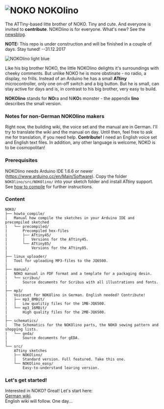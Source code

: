 # ![NOKO](http://www.nikolairadke.de/NOKOlino/nokolino_klein.png) NOKOlino

The ATTiny-based litte brother of NOKO. Tiny and cute. And everyone is invited to **contribute**. NOKOlino is for everyone. What's new? See the [newsblog](https://github.com/NikolaiRadke/NOKOlino/tree/master/NEWS.md).  

**NOTE:** This repo is under construction and will be finished in a couple of days. Stay tuned! --31.12.2017

![NOKOlino light blue](http://www.nikolairadke.de/NOKOlino/nokolino_wiki.png)
  
Like his big brother NOKO, the little NOKOlino delights it's surroundings with cheeky comments. But unlike NOKO he is more obstinate - no radio, a display, no frills. Instead of an Arduino he has a small **ATtiny** microcontroller, only one on-off switch and a big button. But he is small, can stay active for days and is, in contrast to his big brother, very easy to build.   

**NOKOlino** stands for **NO**ra and Ni**KO**s monster - the appendix **lino** describes the small version.  
  
### Notes for non-German NOKOlino makers  
  
Right now, the building wiki, the voice set and the manual are in German. I'll try to translate the wiki and the manual on day. Until then, feel free to ask me for translation, if you need help. **Contribute!** I need an English voice set and English text files. In addition, any other language is welcome, NOKO is to be cosmopolitan!
  
### Prerequisites
  
NOKOlino needs Arduino IDE 1.6.6 or newer (https://www.arduino.cc/en/Main/Software). Copy the folder `NOKOlino/src/NOKOlino/` into your sketch folder and install ATtiny support. See [how to compile](https://github.com/NikolaiRadke/NOKOlino/tree/master/howto_compile) for further instructions. 
  
### Content

```
NOKO/
├── howto_compile/
|   Manual how compile the sketches in your Arduino IDE and precompiled sketched  
|   └── precompiled/
|       Precompiled hex-files
|       ├── ATtiny45/
|       |   Versions for the ATtiny45.
|       └── ATtiny85/
|           Versions for the ATtiny85.
|
├── linux_uploader/
|   Tool for uploading MP3-files to the JQ6500.
|
├── manual/
|   NOKO manual in PDF format and a template for a packaging desin.
|   └── scribus/
|       Source documents for Scribus with all illustrations and fonts.
|
├── mp3/
|   Voiceset for NOKOlino in German. English needed? Contribute!
|   ├── mp3_8MBit/
|   |   Low qualitiy files for the 1MB-JQ6500.
|   └── mp3_16MBit/
|       High quality files for the 2MB-JQ6500.
|
├── schematics/
|   The Schematics for the NOKOlino parts, the NOKO sewing pattern and shopping lists.
|   └── geda/
|       Source documents for gEDA.
|
└── src/
    ATtiny sketches
    ├── NOKOlino/
    |   Standard version. Full featured. Take this one.
    └── NOKOlino_easy/
        Easy-to-understand learing version. 
```
### Let's get started!

Interested in NOKO? Great! Let's start here:  
[German wiki](https://github.com/NikolaiRadke/NOKOlino/wiki).  
English wiki will follow. One day...
